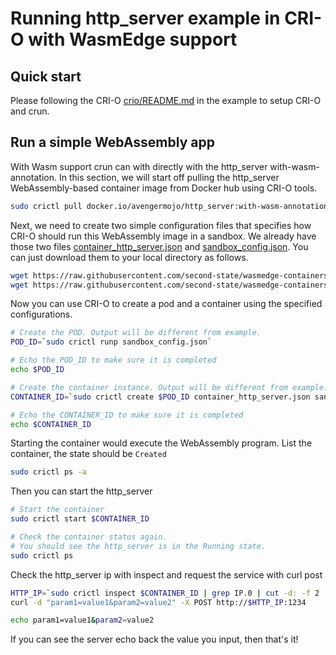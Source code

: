 # Running http_server example in CRI-O with WasmEdge support

## Quick start

Please following the CRI-O [crio/README.md](../README.md) in the example to setup CRI-O and crun.

## Run a simple WebAssembly app

With Wasm support crun can with directly with the http_server with-wasm-annotation. 
In this section, we will start off pulling the http_server WebAssembly-based container
image from Docker hub using CRI-O tools.

```bash
sudo crictl pull docker.io/avengermojo/http_server:with-wasm-annotation
```

Next, we need to create two simple configuration files that specifies how
CRI-O should run this WebAssembly image in a sandbox. We already have those
two files [container_http_server.json](container_http_server.json) and [sandbox_config.json](../sandbox_config.json).
You can just download them to your local directory as follows.

```bash
wget https://raw.githubusercontent.com/second-state/wasmedge-containers-examples/main/crio/sandbox_config.json
wget https://raw.githubusercontent.com/second-state/wasmedge-containers-examples/main/crio/http_server/container_http_server.json
```

Now you can use CRI-O to create a pod and a container using the specified configurations.

```bash
# Create the POD. Output will be different from example.
POD_ID=`sudo crictl runp sandbox_config.json`

# Echo the POD_ID to make sure it is completed
echo $POD_ID

# Create the container instance. Output will be different from example.
CONTAINER_ID=`sudo crictl create $POD_ID container_http_server.json sandbox_config.json`

# Echo the CONTAINER_ID to make sure it is completed
echo $CONTAINER_ID
```

Starting the container would execute the WebAssembly program.
List the container, the state should be `Created`

```bash
sudo crictl ps -a
```

Then you can start the http_server

```bash
# Start the container
sudo crictl start $CONTAINER_ID

# Check the container status again.
# You should see the http_server is in the Running state.
sudo crictl ps
```

Check the http_server ip with inspect and request the service with curl post

```bash
HTTP_IP=`sudo crictl inspect $CONTAINER_ID | grep IP.0 | cut -d: -f 2 | cut -d'"' -f 2`
curl -d "param1=value1&param2=value2" -X POST http://$HTTP_IP:1234

echo param1=value1&param2=value2
```

If you can see the server echo back the value you input, then that's it!
